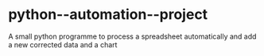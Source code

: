 # python--automation--project
A small python programme to process a spreadsheet automatically and add a new corrected data and a chart

